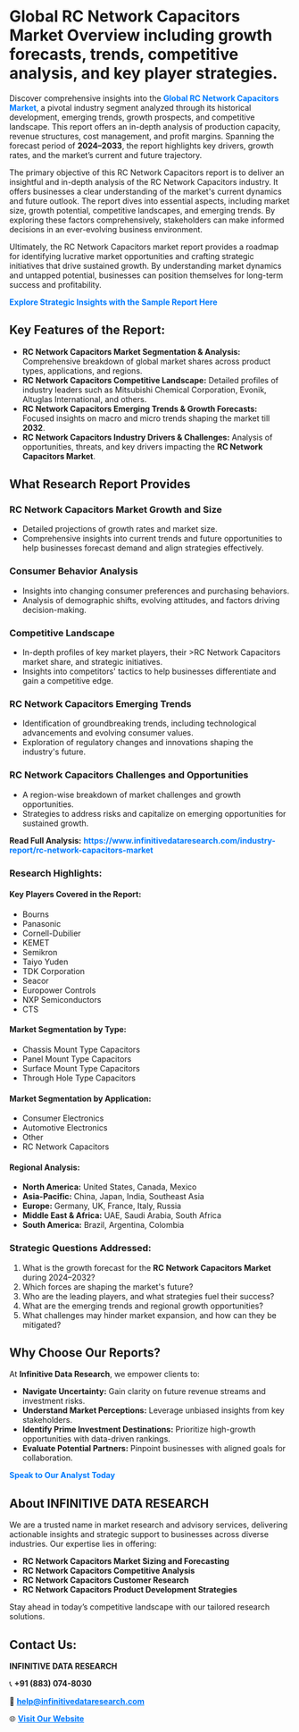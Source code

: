 <h1>Global RC Network Capacitors Market Overview including growth forecasts, trends, competitive analysis, and key player strategies.</h1>
<p>
Discover comprehensive insights into the 
<a href="https://www.infinitivedataresearch.com/industry-report/rc-network-capacitors-market" rel="dofollow" style="color: #007BFF; text-decoration: none;"><strong>Global RC Network Capacitors Market</strong></a>, a pivotal industry segment analyzed through its historical development, emerging trends, growth prospects, and competitive landscape. This report offers an in-depth analysis of production capacity, revenue structures, cost management, and profit margins. Spanning the forecast period of <strong>2024–2033</strong>, the report highlights key drivers, growth rates, and the market’s current and future trajectory.
</p>
<p>
The primary objective of this RC Network Capacitors report is to deliver an insightful and in-depth analysis of the RC Network Capacitors industry. It offers businesses a clear understanding of the market's current dynamics and future outlook. The report dives into essential aspects, including market size, growth potential, competitive landscapes, and emerging trends. By exploring these factors comprehensively, stakeholders can make informed decisions in an ever-evolving business environment.
</p>
<p>
Ultimately, the RC Network Capacitors market report provides a roadmap for identifying lucrative market opportunities and crafting strategic initiatives that drive sustained growth. By understanding market dynamics and untapped potential, businesses can position themselves for long-term success and profitability.
</p>
<p>
<a href="https://www.infinitivedataresearch.com/request-sample/reportId=104282" style="color: #007BFF; text-decoration: none;"><strong>Explore Strategic Insights with the Sample Report Here</strong></a>
</p>

<h2>Key Features of the Report:</h2>
<ul>
<li><strong>RC Network Capacitors Market Segmentation & Analysis:</strong> Comprehensive breakdown of global market shares across product types, applications, and regions.</li>
<li><strong>RC Network Capacitors Competitive Landscape:</strong> Detailed profiles of industry leaders such as Mitsubishi Chemical Corporation, Evonik, Altuglas International, and others.</li>
<li><strong>RC Network Capacitors Emerging Trends & Growth Forecasts:</strong> Focused insights on macro and micro trends shaping the market till <strong>2032</strong>.</li>
<li><strong>RC Network Capacitors Industry Drivers & Challenges:</strong> Analysis of opportunities, threats, and key drivers impacting the <strong>RC Network Capacitors Market</strong>.</li>
</ul>

<h2>What Research Report Provides</h2>
<h3>RC Network Capacitors Market Growth and Size</h3>
<ul>
<li>Detailed projections of growth rates and market size.</li>
<li>Comprehensive insights into current trends and future opportunities to help businesses forecast demand and align strategies effectively.</li>
</ul>

<h3>Consumer Behavior Analysis</h3>
<ul>
<li>Insights into changing consumer preferences and purchasing behaviors.</li>
<li>Analysis of demographic shifts, evolving attitudes, and factors driving decision-making.</li>
</ul>

<h3>Competitive Landscape</h3>
<ul>
<li>In-depth profiles of key market players, their >RC Network Capacitors market share, and strategic initiatives.</li>
<li>Insights into competitors' tactics to help businesses differentiate and gain a competitive edge.</li>
</ul>

<h3>RC Network Capacitors Emerging Trends</h3>
<ul>
<li>Identification of groundbreaking trends, including technological advancements and evolving consumer values.</li>
<li>Exploration of regulatory changes and innovations shaping the industry's future.</li>
</ul>

<h3>RC Network Capacitors Challenges and Opportunities</h3>
<ul>
<li>A region-wise breakdown of market challenges and growth opportunities.</li>
<li>Strategies to address risks and capitalize on emerging opportunities for sustained growth.</li>
</ul>
<p><strong>Read Full Analysis:</strong> <a href="https://www.infinitivedataresearch.com/industry-report/rc-network-capacitors-market" rel="dofollow" style="color: #007BFF; text-decoration: none;"><strong>https://www.infinitivedataresearch.com/industry-report/rc-network-capacitors-market</strong></a></p>
<h3>Research Highlights:</h3>
<h4>Key Players Covered in the Report:</h4>
<ul><li>Bourns</li><li>Panasonic</li><li>Cornell-Dubilier</li><li>KEMET</li><li>Semikron</li><li>Taiyo Yuden</li><li>TDK Corporation</li><li>Seacor</li><li>Europower Controls</li><li>NXP Semiconductors</li><li>CTS</li></ul>
<h4>Market Segmentation by Type:</h4>
<ul><li>Chassis Mount Type Capacitors</li><li>Panel Mount Type Capacitors</li><li>Surface Mount Type Capacitors</li><li>Through Hole Type Capacitors</li></ul>
<h4>Market Segmentation by Application:</h4>
<ul><li>Consumer Electronics</li><li>Automotive Electronics</li><li>Other</li><li>RC Network Capacitors</li></ul>

<h4>Regional Analysis:</h4>
<ul>
<li><strong>North America:</strong> United States, Canada, Mexico</li>
<li><strong>Asia-Pacific:</strong> China, Japan, India, Southeast Asia</li>
<li><strong>Europe:</strong> Germany, UK, France, Italy, Russia</li>
<li><strong>Middle East & Africa:</strong> UAE, Saudi Arabia, South Africa</li>
<li><strong>South America:</strong> Brazil, Argentina, Colombia</li>
</ul>

<h3>Strategic Questions Addressed:</h3>
<ol>
<li>What is the growth forecast for the <strong>RC Network Capacitors Market</strong> during 2024–2032?</li>
<li>Which forces are shaping the market's future?</li>
<li>Who are the leading players, and what strategies fuel their success?</li>
<li>What are the emerging trends and regional growth opportunities?</li>
<li>What challenges may hinder market expansion, and how can they be mitigated?</li>
</ol>

<h2>Why Choose Our Reports?</h2>
<p>At <strong>Infinitive Data Research</strong>, we empower clients to:</p>
<ul>
<li><strong>Navigate Uncertainty:</strong> Gain clarity on future revenue streams and investment risks.</li>
<li><strong>Understand Market Perceptions:</strong> Leverage unbiased insights from key stakeholders.</li>
<li><strong>Identify Prime Investment Destinations:</strong> Prioritize high-growth opportunities with data-driven rankings.</li>
<li><strong>Evaluate Potential Partners:</strong> Pinpoint businesses with aligned goals for collaboration.</li>
</ul>
<p><a href="https://www.infinitivedataresearch.com/industry-report/rc-network-capacitors-market" rel="dofollow" style="color: #007BFF; text-decoration: none;"><strong>Speak to Our Analyst Today</strong></a></p>

<h2>About INFINITIVE DATA RESEARCH</h2>
<p>We are a trusted name in market research and advisory services, delivering actionable insights and strategic support to businesses across diverse industries. Our expertise lies in offering:</p>
<ul>
<li><strong>RC Network Capacitors Market Sizing and Forecasting</strong></li>
<li><strong>RC Network Capacitors Competitive Analysis</strong></li>
<li><strong>RC Network Capacitors Customer Research</strong></li>
<li><strong>RC Network Capacitors Product Development Strategies</strong></li>
</ul>
<p>Stay ahead in today’s competitive landscape with our tailored research solutions.</p>

<h2>Contact Us:</h2>
<p><strong>INFINITIVE DATA RESEARCH</strong></p>
<p>📞 <strong>+91 (883) 074-8030</strong></p>
<p>📧 <strong><a href="mailto:help@infinitivedataresearch.com" style="color: #007BFF;">help@infinitivedataresearch.com</a></strong></p>
<p>🌐 <strong><a href="https://www.infinitivedataresearch.com" rel="dofollow" style="color: #007BFF;">Visit Our Website</a></strong></p>